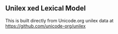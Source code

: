 Unilex xed Lexical Model
----------------------

This is built directly from Unicode.org unilex data at
https://github.com/unicode-org/unilex
